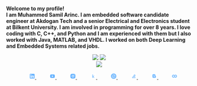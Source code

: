 <b>Welcome to my profile!<br>
I am Muhammed Samil Arinc. I am embedded software candidate engineer at Akdogan Tech and a senior Electrical and Electronics student at Bilkent University. I am involved in programming for over 8 years. I love coding with C, C++, and Python and I am experienced with them but I also worked with Java, MATLAB, and VHDL. I worked on both Deep Learning and Embedded Systems related jobs. <b>

<p align="center">
<img height="150" src="https://github-readme-stats.vercel.app/api?username=samilarinc&count_private=true&show_icons=true&include_all_commits=false&hide_border=true&hide_title=true&theme=chartreuse-dark" />
<img height="150" src="https://github-readme-streak-stats.herokuapp.com?user=samilarinc&theme=chartreuse-dark&hide_border=true&fire=DD2727"/> <br>
<img height="150" src="https://github-readme-stats.vercel.app/api/top-langs/?username=samilarinc&layout=compact&theme=chartreuse-dark&hide=jupyter%20notebook,html&hide_border=true"/>
</p>

<div align="center">
    <img width="4%" />
    <a href="https://www.linkedin.com/in/samil-arinc">
        <img src="logo-social-linkedin.png" width="3%"/>
    </a>
    &nbsp;&nbsp;&nbsp;
    <img width="4%" />
    <a href="https://www.youtube.com/channel/UCN0oZpqN-IIXBKySwN7tK8Q">
        <img src="logo-social-youtube.png" width="3%"/>
    </a>
    &nbsp;&nbsp;&nbsp;
    <img width="4%" />
    <a href="https://www.instagram.com/samilarinc/">
        <img src="logo-social-instagram.png" width="3%"/>
    </a>
    &nbsp;&nbsp;&nbsp;
    <img width="4%" />
    <a href="https://www.kaggle.com/amilarn">
        <img src="logo-kaggle-small.png" width="3%"/>
    </a>
    &nbsp;&nbsp;&nbsp;
    <img width="4%" />
    <a href="https://samilarinc.github.io/">
        <img src="logo-website.png" width="3%"/>
    </a>
    &nbsp;&nbsp;&nbsp;
    <img width="4%" />
    <a href="https://stackoverflow.com/users/16569581/samilarinc">
        <img src="logo-social-stackoverflow.png" width="3%"/>
    </a>
    &nbsp;&nbsp;&nbsp;
    <img width="4%" />
    <a href="https://samilarinc.blogspot.com">
        <img src="logo-social-blogger.png" width="3%"/>
    </a>
    &nbsp;&nbsp;&nbsp;
    <img width="4%" />
    <a href="https://drive.google.com/drive/folders/1fGFVWlicl0kFHnXnLA3vh9mIa0yzwy1I?usp=sharing">
        <img src="logo-colab.png" width="3%"/>
    </a>
</div>
